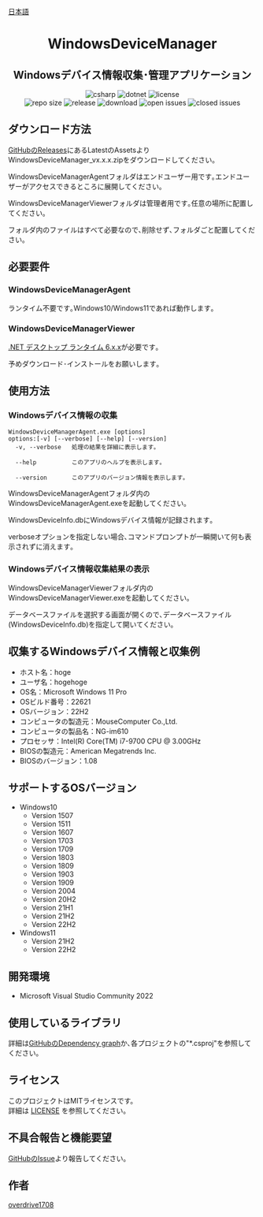 [日本語](README.md)

<h1 align="center">
    WindowsDeviceManager
</h1>

<h2 align="center">
    Windowsデバイス情報収集･管理アプリケーション
</h2>

<div align="center">
    <img alt="csharp" src="https://img.shields.io/badge/csharp-blue.svg?style=plastic&logo=csharp">
    <img alt="dotnet" src="https://img.shields.io/badge/.NET-blue.svg?style=plastic&logo=dotnet">
    <img alt="license" src="https://img.shields.io/github/license/overdrive1708/WindowsDeviceManager?style=plastic">
    <br>
    <img alt="repo size" src="https://img.shields.io/github/repo-size/overdrive1708/WindowsDeviceManager?style=plastic&logo=github">
    <img alt="release" src="https://img.shields.io/github/release/overdrive1708/WindowsDeviceManager?style=plastic&logo=github">
    <img alt="download" src="https://img.shields.io/github/downloads/overdrive1708/WindowsDeviceManager/total?style=plastic&logo=github&color=brightgreen">
    <img alt="open issues" src="https://img.shields.io/github/issues-raw/overdrive1708/WindowsDeviceManager?style=plastic&logo=github&color=brightgreen">
    <img alt="closed issues" src="https://img.shields.io/github/issues-closed-raw/overdrive1708/WindowsDeviceManager?style=plastic&logo=github&color=brightgreen">
</div>

## ダウンロード方法
[GitHubのReleases](https://github.com/overdrive1708/WindowsDeviceManager/releases)にあるLatestのAssetsよりWindowsDeviceManager_vx.x.x.zipをダウンロードしてください｡

WindowsDeviceManagerAgentフォルダはエンドユーザー用です｡エンドユーザーがアクセスできるところに展開してください｡

WindowsDeviceManagerViewerフォルダは管理者用です｡任意の場所に配置してください｡

フォルダ内のファイルはすべて必要なので､削除せず､フォルダごと配置してください｡

## 必要要件

### WindowsDeviceManagerAgent

ランタイム不要です｡Windows10/Windows11であれば動作します｡

### WindowsDeviceManagerViewer

[.NET デスクトップ ランタイム 6.x.x](https://dotnet.microsoft.com/ja-jp/download/dotnet/6.0)が必要です｡

予めダウンロード･インストールをお願いします｡

## 使用方法

### Windowsデバイス情報の収集
```
WindowsDeviceManagerAgent.exe [options]
options:[-v] [--verbose] [--help] [--version]
  -v, --verbose   処理の結果を詳細に表示します｡

  --help          このアプリのヘルプを表示します｡

  --version       このアプリのバージョン情報を表示します｡
```
WindowsDeviceManagerAgentフォルダ内のWindowsDeviceManagerAgent.exeを起動してください｡

WindowsDeviceInfo.dbにWindowsデバイス情報が記録されます｡

verboseオプションを指定しない場合､コマンドプロンプトが一瞬開いて何も表示されずに消えます｡

### Windowsデバイス情報収集結果の表示

WindowsDeviceManagerViewerフォルダ内のWindowsDeviceManagerViewer.exeを起動してください｡

データベースファイルを選択する画面が開くので､データベースファイル(WindowsDeviceInfo.db)を指定して開いてください｡

## 収集するWindowsデバイス情報と収集例
- ホスト名：hoge
- ユーザ名：hogehoge
- OS名：Microsoft Windows 11 Pro
- OSビルド番号：22621
- OSバージョン：22H2
- コンピュータの製造元：MouseComputer Co.,Ltd.
- コンピュータの製品名：NG-im610
- プロセッサ：Intel(R) Core(TM) i7-9700 CPU @ 3.00GHz
- BIOSの製造元：American Megatrends Inc.
- BIOSのバージョン：1.08

## サポートするOSバージョン
- Windows10
  - Version 1507
  - Version 1511
  - Version 1607
  - Version 1703
  - Version 1709
  - Version 1803
  - Version 1809
  - Version 1903
  - Version 1909
  - Version 2004
  - Version 20H2
  - Version 21H1
  - Version 21H2
  - Version 22H2
- Windows11
  - Version 21H2
  - Version 22H2

## 開発環境
- Microsoft Visual Studio Community 2022

## 使用しているライブラリ
詳細は[GitHubのDependency graph](https://github.com/overdrive1708/WindowsDeviceManager/network/dependencies)か､各プロジェクトの"*.csproj"を参照してください｡

## ライセンス
このプロジェクトはMITライセンスです。  
詳細は [LICENSE](LICENSE) を参照してください。

## 不具合報告と機能要望
[GitHubのIssue](https://github.com/overdrive1708/WindowsDeviceManager/issues/new/choose)より報告してください｡

## 作者
[overdrive1708](https://github.com/overdrive1708)
